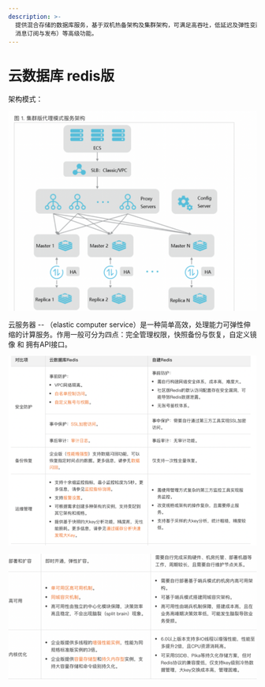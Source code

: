 ```yaml
---
description: >-
  提供混合存储的数据库服务，基于双机热备架构及集群架构，可满足高吞吐，低延迟及弹性变配等业务需求 （同时支持transaction，pub/sub
  消息订阅与发布）等高级功能。
---
```


# 云数据库 redis版

架构模式：

![](.gitbook/assets/jie-ping-20210730-xia-wu-4.56.26.png)

云服务器 -- （elastic computer service）是一种简单高效，处理能力可弹性伸缩的计算服务。作用一般可分为四点：完全管理权限，快照备份与恢复，自定义镜像 和 拥有API接口。



![](.gitbook/assets/jie-ping-20210730-xia-wu-5.53.56.png)

![](.gitbook/assets/jie-ping-20210730-xia-wu-5.55.15.png)





